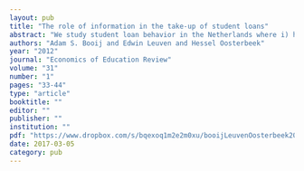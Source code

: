 ```yaml
---
layout: pub
title: "The role of information in the take-up of student loans"
abstract: "We study student loan behavior in the Netherlands where i) higher education students know little about the conditions of the government's financial aid program and ii) take-up rates are low. In a field experiment we manipulated the amount of information students have about these conditions. The treatment has no impact on loan take-up, which is not due to students already having decided to take a loan or students not absorbing the information. We conclude that a lack of knowledge about specific policy parameters does not necessarily imply a binding information constraint."
authors: "Adam S. Booij and Edwin Leuven and Hessel Oosterbeek"
year: "2012"
journal: "Economics of Education Review"
volume: "31"
number: "1"
pages: "33-44"
type: "article"
booktitle: ""
editor: ""
publisher: ""
institution: ""
pdf: "https://www.dropbox.com/s/bqexoq1m2e2m0xu/booijLeuvenOosterbeek2012ecedr.pdf?dl=0"
date: 2017-03-05
category: pub
---
```

